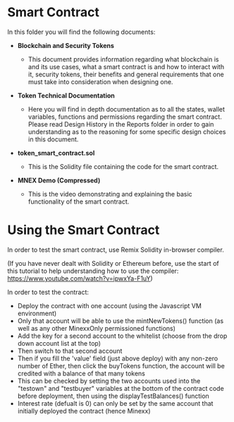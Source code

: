 # Smart Contract

In this folder you will find the following documents:

+ **Blockchain and Security Tokens**
  + This document provides information regarding what blockchain is and its use cases, what a smart contract is and how to interact with it, security tokens, their benefits and general requirements that one must take into consideration when designing one.

+ **Token Technical Documentation**
  + Here you will find in depth documentation as to all the states, wallet variables, functions and permissions regarding the smart contract. Please read Design History in the Reports folder in order to gain understanding as to the reasoning for some specific design choices in this document.

+ **token_smart_contract.sol**
  + This is the Solidity file containing the code for the smart contract.

+ **MNEX Demo (Compressed)**
  + This is the video demonstrating and explaining the basic functionality of the smart contract.


# Using the Smart Contract
In order to test the smart contract, use Remix Solidity in-browser compiler.

(If you have never dealt with Solidity or Ethereum before, use the start of this tutorial to help understanding how to use the compiler: https://www.youtube.com/watch?v=ipwxYa-F1uY)

In order to test the contract:
- Deploy the contract with one account (using the Javascript VM environment)
- Only that account will be able to use the mintNewTokens() function (as well as any other MinexxOnly permissioned functions)
- Add the key for a second account to the whitelist (choose from the drop down account list at the top)
- Then switch to that second account 
- Then if you fill the 'value' field (just above deploy) with any non-zero number of Ether, then click the buyTokens function, the account will be credited with a balance of that many tokens
- This can be checked by setting the two accounts used into the "testown" and "testbuyer" variables at the bottom of the contract code before deployment, then using the displayTestBalances() function
- Interest rate (defualt is 0) can only be set by the same account that initially deployed the contract (hence Minexx)


